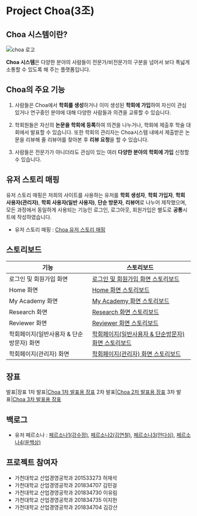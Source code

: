 Project Choa(3조)
====

Choa 시스템이란?
----
![choa 로고](https://user-images.githubusercontent.com/48387300/58226449-a41a5680-7d61-11e9-9df0-a98d1fab98cd.PNG)

**Choa 시스템**은 다양한 분야의 사람들이 전문가/비전문가의 구분을 넘어서 보다 폭넓게 소통할 수 있도록 해 주는 플랫폼입니다.

Choa의 주요 기능
----
1. 사람들은 Choa에서 **학회를 생성**하거나 이미 생성된 **학회에 가입**하여 자신이 관심있거나 연구중인 분야에 대해 다양한 사람들과 의견을 교류할 수 있습니다.

2. 학회원들은 자신의 **논문을 학회에 등록**하여 의견을 나누거나, 학회에 제출후 학술 대회에서 발표할 수 있습니다. 또한 학회의 관리자는 Choa시스템 내에서 제출받은 논문을 리뷰해 줄 리뷰어를 찾아본 후 **리뷰 요청**을 할 수 있습니다.

3. 사람들은 전문가가 아니더라도 관심이 있는 여러 **다양한 분야의 학회에 가입** 신청할 수 있습니다.

유저 스토리 매핑
----
유저 스토리 매핑은 저희의 사이트를 사용하는 유저를 **학회 생성자**, **학회 가입자**, **학회 사용자(관리자)**, **학회 사용자(일반 사용자)**, **단순 방문자**, **리뷰어**로 나누어 제작했으며, 모든 과정에서 동일하게 사용되는 기능인 로그인, 로그아웃, 회원가입은 별도로 **공통**시트에 작성하였습니다.

- 유저 스토리 매핑 : [Choa 유저 스토리 매핑](https://drive.google.com/open?id=1vsBmykq8OJmBA99Ze4wsQQaNa0iNY9yS)

스토리보드
----
기능|스토리보드
----|-----
로그인 및 회원가입 화면|[로그인 및 회원가입 화면 스토리보드](https://drive.google.com/open?id=1ZelRr6D2pA05eIvq_gCxf1Af6q0yG8jK)
Home 화면|[Home 화면 스토리보드](https://drive.google.com/open?id=1mrnbjv0GW-z9YdlJqAzAvLRQNbriPFdK)
My Academy 화면|[My Academy 화면 스토리보드](https://drive.google.com/open?id=1-uBCffwAhqOCMNvV4oYpQvGDXbtgjrlo)
Research 화면|[Research 화면 스토리보드](https://drive.google.com/open?id=1CPpT_hEeQ3g_7EAaTD_VulAe_B3gU6oN)
Reviewer 화면|[Reviewer 화면 스토리보드](https://drive.google.com/open?id=1k93_EyiuCkwI1gN6SBg_qZbC-xfockSZ)
학회페이지(일반사용자 & 단순방문자) 화면|[학회페이지(일반사용자 & 단순방문자) 화면 스토리보드](https://drive.google.com/open?id=1XBhi1RAqrzUcwM5mqHWMJWS0KsJkyLJI)
학회페이지(관리자) 화면|[학회페이지(관리자) 화면 스토리보드](https://drive.google.com/open?id=1ZuyXI_sJ9KfKO7QQJrzmquNn_4nxiRGR)

장표
----
발표|장표
1차 발표|[Choa 1차 발표용 장표](https://drive.google.com/file/d/1axX3y5tt2ap-mG10hUwJ7xww7_CUSfqy/view?usp=sharing)
2차 발표|[Choa 2차 발표용 장표](https://drive.google.com/file/d/1UYzZfEfXIE-951XG8ocP9p3-OUH2pHiC/view?usp=sharing)
3차 발표|[Choa 3차 발표용 장표](https://drive.google.com/file/d/1zbCHv6XZ3sTCGQ70f5809hxxJ_AkA1my/view?usp=sharing)

백로그
----
- 유저 페르소나 : [페르소나1(강수정)](https://drive.google.com/open?id=1a_viX7Uj2oKjO8_5LsJW8Qgl4vJ82t1Q), [페르소나2(김연철)](https://drive.google.com/open?id=1PLOcchEOCFQw_ICzHQ21bMta_yOg-zYR), [페르소나3(안다심)](https://drive.google.com/open?id=1Cd5Zyv1aDI5sWwwKkt28ojrdnS-9A7xP), [페르소나4(윤백상)](https://drive.google.com/open?id=1tnVFpGwb9QwpV7v5PNXWrDo6OFXu0FxD)


프로젝트 참여자
----
- 가천대학교 산업경영공학과 201533273 허재석
- 가천대학교 산업경영공학과 201834707 김민걸
- 가천대학교 산업경영공학과 201834730 이유림
- 가천대학교 산업경영공학과 201834735 이지헌
- 가천대학교 산업경영공학과 201834704 김강산

